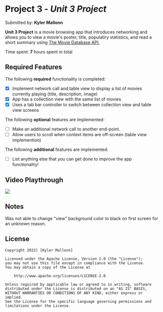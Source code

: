 # Project 3 - *Unit 3 Project*

Submitted by: **Kyler Mallonn**

**Unit 3 Project** is a movie browsing app that introduces networking and allows you to view a movie's poster, title, populatiry statistics, and read a short summary using [The Movie Database API.](https://api.themoviedb.org/3/movie/now_playing?api_key=a07e22bc18f5cb106bfe4cc1f83ad8ed)

Time spent: **7** hours spent in total

## Required Features

The following **required** functionality is completed:

- [x] Implement network call and table view to display a list of movies currently playing (title, description, image)
- [x] App has a collection view with the same list of movies
- [x] Uses a tab bar controller to switch between collection view and table view screens
 
The following **optional** features are implemented:

- [ ] Make an additional network call to another end-point.	
- [ ] Allow users to scroll when context items are off-screen (table view implemention)

The following **additional** features are implemented:

- [ ] List anything else that you can get done to improve the app functionality!

## Video Playthrough

<div>
    <a href="https://www.loom.com/share/fad17fffb6d8495b92cd65c248580256">
    </a>
    <a href="https://www.loom.com/share/fad17fffb6d8495b92cd65c248580256">
      <img style="max-width:300px;" src="https://cdn.loom.com/sessions/thumbnails/fad17fffb6d8495b92cd65c248580256-with-play.gif">
    </a>
  </div>
  
## Notes

Was not able to change "view" background color to black on first screen for an unknown reason.

## License

    Copyright 2023] [Kyler Mallonn]

    Licensed under the Apache License, Version 2.0 (the "License");
    you may not use this file except in compliance with the License.
    You may obtain a copy of the License at

        http://www.apache.org/licenses/LICENSE-2.0

    Unless required by applicable law or agreed to in writing, software
    distributed under the License is distributed on an "AS IS" BASIS,
    WITHOUT WARRANTIES OR CONDITIONS OF ANY KIND, either express or implied.
    See the License for the specific language governing permissions and
    limitations under the License.
